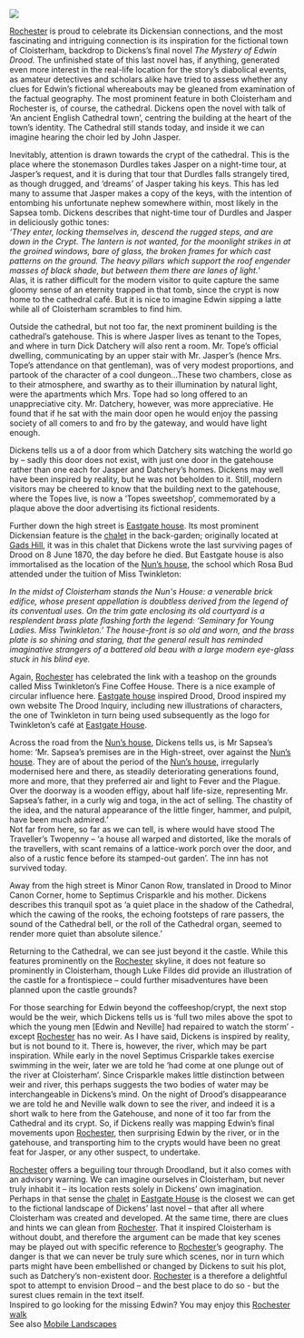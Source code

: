 <a href="https://dev.visual-essays.app"><img src="https://dev-visual-essays.netlify.app/images/ve-button.png"></a>

<param ve-config title="Edwin Drood: a Curated Walk" author="Peter Orford" layout="vtl">

<param ve-entity eid="Q507517" aliases="Rochester">
<param ve-entity eid="Q2635720" aliases="Rochester Cathedral">
<param ve-entity eid="Q16834512" alisases="Eastgate House">

[Rochester](/dickens/dickens-medway) is proud to celebrate its Dickensian connections, and the most fascinating and intriguing connection is its inspiration for the fictional town of Cloisterham, backdrop to Dickens’s final novel _The Mystery of Edwin Drood._ The unfinished state of this last novel has, if anything, generated even more interest in the real-life location for the story’s diabolical events, as amateur detectives and scholars alike have tried to assess whether any clues for Edwin’s fictional whereabouts may be gleaned from examination of the factual geography. The most prominent feature in both Cloisterham and Rochester is, of course, the cathedral. Dickens open the novel with talk of ‘An ancient English Cathedral town’, centring the building at the heart of the town’s identity. The Cathedral still stands today, and inside it we can imagine hearing the choir led by John Jasper.
<param ve-image url="https://stor.artstor.org/stor/44be2f2c-2f9a-48a2-8cc2-e009206ac344" label="Rochester Cathedral" attribution="Benjamin Mortley"> 
<param ve-map center="Q26377461" zoom="14">

Inevitably, attention is drawn towards the crypt of the cathedral. This is the place where the stonemason Durdles takes Jasper on a night-time tour, at Jasper’s request, and it is during that tour that Durdles falls strangely tired, as though drugged, and ‘dreams’ of Jasper taking his keys. This has led many to assume that Jasper makes a copy of the keys, with the intention of entombing his unfortunate nephew somewhere within, most likely in the Sapsea tomb. Dickens describes that night-time tour of Durdles and Jasper in deliciously gothic tones:    
_‘They enter, locking themselves in, descend the rugged steps, and are down in the Crypt.  The lantern is not wanted, for the moonlight strikes in at the groined windows, bare of glass, the broken frames for which cast patterns on the ground.  The heavy pillars which support the roof engender masses of black shade, but between them there are lanes of light.’_   
Alas, it is rather difficult for the modern visitor to quite capture the same gloomy sense of an eternity trapped in that tomb, since the crypt is now home to the cathedral café. But it is nice to imagine Edwin sipping a latte while all of Cloisterham scrambles to find him.
<param ve-image url="https://upload.wikimedia.org/wikipedia/commons/9/9e/Rochester_Cathedral_crypt_1.jpg" label="Rochester Cathedral Crypt" attribution="Poliphilo, CC0, via Wikimedia Commons">  
<param ve-map center="Q26377461" zoom="14">

Outside the cathedral, but not too far, the next prominent building is the cathedral’s gatehouse. This is where Jasper lives as tenant to the Topes, and where in turn Dick Datchery will also rent a room.  Mr. Tope’s official dwelling, communicating by an upper stair with Mr. Jasper’s (hence Mrs. Tope’s attendance on that gentleman), was of very modest proportions, and partook of the character of a cool dungeon…These two chambers, close as to their atmosphere, and swarthy as to their illumination by natural light, were the apartments which Mrs. Tope had so long offered to an unappreciative city.  Mr. Datchery, however, was more appreciative.  He found that if he sat with the main door open he would enjoy the passing society of all comers to and fro by the gateway, and would have light enough.
<param ve-image url="https://stor.artstor.org/stor/4eeec435-8628-4798-b754-cdfb0f2a094e" label="The Gatehouse" attribution="Benjamin Mortley">  
<param ve-map center="Q26377461" zoom="14">

Dickens tells us a of a door from which Datchery sits watching the world go by – sadly this door does not exist, with just one door in the gatehouse rather than one each for Jasper and Datchery’s homes. Dickens may well have been inspired by reality, but he was not beholden to it. Still, modern visitors may be cheered to know that the building next to the gatehouse, where the Topes live, is now a ‘Topes sweetshop’, commemorated by a plaque above the door advertising its fictional residents. 
<param ve-image url="https://stor.artstor.org/stor/bf19e774-7bbc-468e-b913-61257c0eb034" label="College Gate" attribution="Benjamin Mortley">  
<param ve-map center="Q26377461" zoom="14">

Further down the high street is [Eastgate house](/dickens/edwin-drood-eastgate-house). Its most prominent Dickensian feature is the [chalet](/dickens/dickens-swiss-chalett) in the back-garden; originally located at [Gads Hill](/dickens/dickens-gads-hill), it was in this chalet that Dickens wrote the last surviving pages of Drood on 8 June 1870, the day before he died. But Eastgate house is also immortalised as the location of the [Nun’s house](/dickens/edwin-drood-eastgate-house), the school which Rosa Bud attended under the tuition of Miss Twinkleton: 
<param ve-image url="https://stor.artstor.org/stor/11fbd10c-4977-45e6-8713-df4c593a5574" label="Chalet" attribution="Benjamin Mortley"> 
   
_In the midst of Cloisterham stands the Nun's House: a venerable brick edifice, whose present appellation is doubtless derived from the legend of its conventual uses.  On the trim gate enclosing its old courtyard is a resplendent brass plate flashing forth the legend: ‘Seminary for Young Ladies.  Miss Twinkleton.’  The house-front is so old and worn, and the brass plate is so shining and staring, that the general result has reminded imaginative strangers of a battered old beau with a large modern eye-glass stuck in his blind eye._
<param ve-image url="https://stor.artstor.org/stor/4bcb5ff3-1a7b-4d15-943d-36c283e418e0" label="Eastgate House" attribution="Benjamin Mortley">  

Again, [Rochester](/dickens/dickens-medway) has celebrated the link with a teashop on the grounds called Miss Twinkleton’s Fine Coffee House. There is a nice example of circular influence here. [Eastgate house](/dickens/edwin-drood-eastgate-house) inspired Drood, Drood inspired my own website The Drood Inquiry, including new illustrations of characters, the one of Twinkleton in turn being used subsequently as the logo for Twinkleton’s café at [Eastgate House](/dickens/edwin-drood-eastgate-house).
<param ve-image url="images/Fig 5 Miss Twinkleton's Fine Coffee House.jpg" label="Miss Twinkleton's Fine Coffee House">   
<param ve-map center="Q26377461" zoom="14">

Across the road from the [Nun’s house](dickens/edwin-drood-eastgate-house), Dickens tells us, is Mr Sapsea’s home: ‘Mr. Sapsea’s premises are in the High-street, over against the [Nun’s house](/dickens/edwin-drood-eastgate-house).  They are of about the period of the [Nun’s house](dickens/edwin-drood-eastgate-house), irregularly modernised here and there, as steadily deteriorating generations found, more and more, that they preferred air and light to Fever and the Plague.  Over the doorway is a wooden effigy, about half life-size, representing Mr. Sapsea’s father, in a curly wig and toga, in the act of selling.  The chastity of the idea, and the natural appearance of the little finger, hammer, and pulpit, have been much admired.’   
Not far from here, so far as we can tell, is where would have stood  The Traveller’s Twopenny – ‘a house all warped and distorted, like the morals of the travellers, with scant remains of a lattice-work porch over the door, and also of a rustic fence before its stamped-out garden’. The inn has not survived today.
<param ve-image url="https://stor.artstor.org/stor/2cfcb41f-c781-4914-96e3-48310cb5c5c4" label="Rochester High Street" attribution="Benjamin Mortley">
<param ve-map center="Q26377461" zoom="14">

Away from the high street is Minor Canon Row, translated in Drood to Minor Canon Corner, home to Septimus Crisparkle and his mother. Dickens describes this tranquil spot as ‘a quiet place in the shadow of the Cathedral, which the cawing of the rooks, the echoing footsteps of rare passers, the sound of the Cathedral bell, or the roll of the Cathedral organ, seemed to render more quiet than absolute silence.’
<param ve-image url="images/Fig 6 Minor Cannon Row.jpg" label="Minor Canon Row" Attribution="Michelle Crowther">   
<param ve-map center="Q26377461" zoom="14">

Returning to the Cathedral, we can see just beyond it the castle. While this features prominently on the [Rochester](/dickens/dickens-medway) skyline, it does not feature so prominently in Cloisterham, though Luke Fildes did provide an illustration of the castle for a frontispiece – could further misadventures have been planned upon the castle grounds? 
<param ve-image url="images/Fig 7 1870 title page.jpg" label="1870 Title page">    

For those searching for Edwin beyond the coffeeshop/crypt, the next stop would be the weir, which Dickens tells us is ‘full two miles above the spot to which the young men [Edwin and Neville] had repaired to watch the storm’ - except [Rochester](/dickens/dickens-medway) has no weir. As I have said, Dickens is inspired by reality, but is not bound to it. There is, however, the river, which may be part inspiration. While early in the novel Septimus Crisparkle takes exercise swimming in the weir, later we are told he ‘had come at one plunge out of the river at Cloisterham’. Since Crisparkle makes little distinction between weir and river, this perhaps suggests the two bodies of water may be interchangeable in Dickens’s mind.  On the night of Drood’s disappearance we are told he and Neville walk down to see the river, and indeed it is a short walk to here from the Gatehouse, and none of it too far from the Cathedral and its crypt. So, if Dickens really was mapping Edwin’s final movements upon [Rochester](/dickens/dickens-medway), then surprising Edwin by the river, or in the gatehouse, and transporting him to the crypts would have been no great feat for Jasper, or any other suspect, to undertake.
<param ve-image url="https://upload.wikimedia.org/wikipedia/commons/a/a0/Derelict_Slipway%2C_River_Medway_-_geograph.org.uk_-_1844091.jpg" label="Derelict Slipway, River Medway" attribution="N Chadwick, CC BY-SA 2.0 via Wikimedia Commons">
<param ve-map center="Q26377461" zoom="14">

[Rochester](/dickens/dickens-medway) offers a beguiling tour through Droodland, but it also comes with an advisory warning. We can imagine ourselves in Cloisterham, but never truly inhabit it – its location rests solely in Dickens’ own imagination. Perhaps in that sense the [chalet](/dickens/dickens-swiss-chalet) in [Eastgate House](/dickens/edwin-drood-eastgate-house) is the closest we can get to the fictional landscape of Dickens’ last novel – that after all where Cloisterham was created and developed. At the same time, there are clues and hints we can glean from [Rochester](/dickens/dickens-medway). That it inspired Cloisterham is without doubt, and therefore the argument can be made that key scenes may be played out with specific reference to [Rochester](/dickens/dickens-medway)’s geography. The danger is that we can never be truly sure which scenes, nor in turn which parts might have been embellished or changed by Dickens to suit his plot, such as Datchery’s non-existent door. [Rochester](/dickens/dickens-medway) is a therefore a delightful spot to attempt to envision Drood – and the best place to do so  - but the surest clues remain in the text itself.   
Inspired to go looking for the missing Edwin? You may enjoy this [Rochester walk]( https://explorekent.org/activities/rochester-walk-a-feast-of-fine-architecture/)   
See also [Mobile Landscapes]( https://kent-maps.online/dickens/mobile-landscapes)
<param ve-map center="Q26377461" zoom="14">
